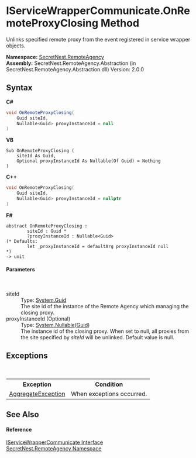 # IServiceWrapperCommunicate.OnRemoteProxyClosing Method 
 

Unlinks specified remote proxy from the event registered in service wrapper objects.

**Namespace:**&nbsp;<a href="N_SecretNest_RemoteAgency">SecretNest.RemoteAgency</a><br />**Assembly:**&nbsp;SecretNest.RemoteAgency.Abstraction (in SecretNest.RemoteAgency.Abstraction.dll) Version: 2.0.0

## Syntax

**C#**<br />
``` C#
void OnRemoteProxyClosing(
	Guid siteId,
	Nullable<Guid> proxyInstanceId = null
)
```

**VB**<br />
``` VB
Sub OnRemoteProxyClosing ( 
	siteId As Guid,
	Optional proxyInstanceId As Nullable(Of Guid) = Nothing
)
```

**C++**<br />
``` C++
void OnRemoteProxyClosing(
	Guid siteId, 
	Nullable<Guid> proxyInstanceId = nullptr
)
```

**F#**<br />
``` F#
abstract OnRemoteProxyClosing : 
        siteId : Guid * 
        ?proxyInstanceId : Nullable<Guid> 
(* Defaults:
        let _proxyInstanceId = defaultArg proxyInstanceId null
*)
-> unit 

```


#### Parameters
&nbsp;<dl><dt>siteId</dt><dd>Type: <a href="https://docs.microsoft.com/dotnet/api/system.guid" target="_blank">System.Guid</a><br />The site id of the instance of the Remote Agency which managing the closing proxy.</dd><dt>proxyInstanceId (Optional)</dt><dd>Type: <a href="https://docs.microsoft.com/dotnet/api/system.nullable-1" target="_blank">System.Nullable</a>(<a href="https://docs.microsoft.com/dotnet/api/system.guid" target="_blank">Guid</a>)<br />The instance id of the closing proxy. When set to null, all proxies from the site specified by *siteId* will be unlinked. Default value is null.</dd></dl>

## Exceptions
&nbsp;<table><tr><th>Exception</th><th>Condition</th></tr><tr><td><a href="https://docs.microsoft.com/dotnet/api/system.aggregateexception" target="_blank">AggregateException</a></td><td>When exceptions occurred.</td></tr></table>

## See Also


#### Reference
<a href="T_SecretNest_RemoteAgency_IServiceWrapperCommunicate">IServiceWrapperCommunicate Interface</a><br /><a href="N_SecretNest_RemoteAgency">SecretNest.RemoteAgency Namespace</a><br />